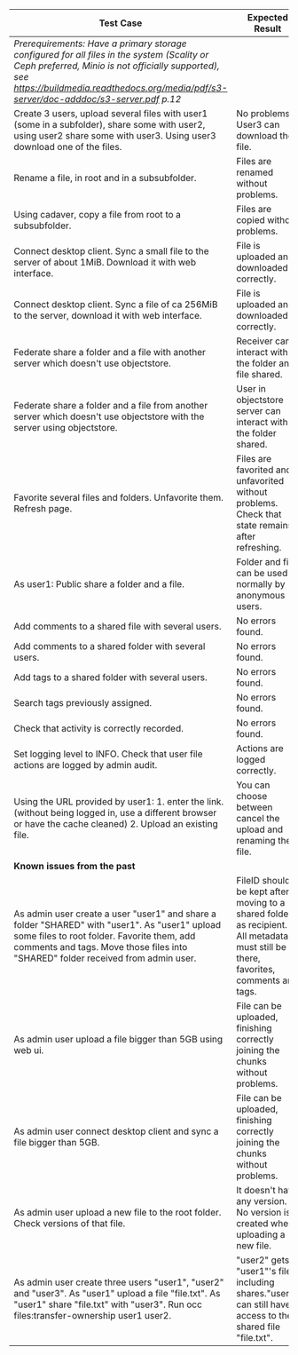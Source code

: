 | Test Case                                | Expected Result                          | Result         | Related Comment |
| ---------------------------------------- | ---------------------------------------- | -------------- | --------------- |
| *Prerequirements: Have a primary storage configured for all files in the system (Scality or Ceph preferred, Minio is not officially supported), see https://buildmedia.readthedocs.org/media/pdf/s3-server/doc-adddoc/s3-server.pdf p.12* |                                          |                |                 |
| Create 3 users, upload several files with user1 (some in a subfolder), share some with user2, using user2 share some with user3. Using user3 download one of the files. | No problems. User3 can download the file. | :construction: |                 |
| Rename a file, in root and in a subsubfolder. | Files are renamed without problems.      | :construction: |                 |
| Using cadaver, copy a file from root to a subsubfolder. | Files are copied without problems.       | :construction: |                 |
| Connect desktop client. Sync a small file to the server of about 1MiB. Download it with web interface. | File is uploaded and downloaded correctly. | :construction: |                 |
| Connect desktop client. Sync a file of ca 256MiB to the server, download it with web interface. | File is uploaded and downloaded correctly. | :construction: |                 |
| Federate share a folder and a file with another server which doesn't use objectstore. | Receiver can interact with the folder and file shared. | 🚧             |                 |
| Federate share a folder and a file from another server which doesn't use objectstore with the server using objectstore. | User in objectstore server can interact with the folder shared. | 🚧             |                 |
| Favorite several files and folders. Unfavorite them. Refresh page. | Files are favorited and unfavorited without problems. Check that state remains after refreshing. | :construction: |                 |
| As user1: Public share a folder and a file.        | Folder and file can be used normally by anonymous users. | :construction: |                 |
| Add comments to a shared file with several users. | No errors found.                         | :construction: |                 |
| Add comments to a shared folder with several users. | No errors found.                         | :construction: |                 |
| Add tags to a shared folder with several users. | No errors found.                         | :construction: |                 |
| Search tags previously assigned.         | No errors found.                         | :construction: |                 |
| Check that activity is correctly recorded. | No errors found.                         | :construction: |                 |
| Set logging level to INFO. Check that user file actions are logged by admin audit. | Actions are logged correctly.            | :construction: |                 |
| Using the URL provided by user1: 1. enter the link.(without being logged in, use a different browser or have the cache cleaned) 2. Upload an existing file. | You can choose between cancel the upload and renaming the file. | :construction: |                 |
| **Known issues from the past**           |                                          |                |                 |
| As admin user create a user "user1" and share a folder "SHARED" with "user1". As "user1" upload some files to root folder. Favorite them, add comments and tags. Move those files into "SHARED" folder received from admin user. | FileID should be kept after moving to a shared folder as recipient. All metadata must still be there, favorites, comments and tags. | :construction: |                 |
| As admin user upload a file bigger than 5GB using web ui. | File can be uploaded, finishing correctly joining the chunks without problems. | :construction: |                 |
| As admin user connect desktop client and sync a file bigger than 5GB. | File can be uploaded, finishing correctly joining the chunks without problems. | :construction: |                 |
| As admin user upload a new file to the root folder. Check versions of that file. | It doesn't have any version. No version is created when uploading a new file. | :construction: |                 |
| As admin user create three users "user1", "user2" and "user3".  As "user1" upload a file "file.txt".  As "user1" share "file.txt" with "user3".  Run occ files:transfer-ownership user1 user2. | "user2" gets "user1"'s files, including shares."user3" can still have access to the shared file "file.txt". | :construction: |                 |
